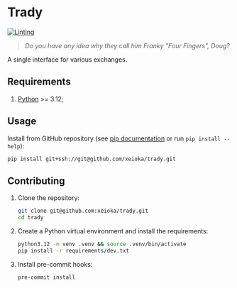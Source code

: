 # Trady

[![Linting](https://github.com/xeioka/trady/actions/workflows/linting.yaml/badge.svg)](https://github.com/xeioka/trady/actions/workflows/linting.yaml)

> _Do you have any idea why they call him Franky "Four Fingers", Doug?_

A single interface for various exchanges.

## Requirements

1. [Python](https://www.python.org) >= 3.12;

## Usage

Install from GitHub repository (see [pip documentation](https://pip.pypa.io/en/stable/topics/vcs-support/#vcs-support) or run `pip install --help`):

```sh
pip install git+ssh://git@github.com/xeioka/trady.git
```

## Contributing

1. Clone the repository:

    ```sh
    git clone git@github.com:xeioka/trady.git
    cd trady
    ```

2. Create a Python virtual environment and install the requirements:

    ```sh
    python3.12 -m venv .venv && source .venv/bin/activate
    pip install -r requirements/dev.txt
    ```

3. Install pre-commit hooks:

    ```sh
    pre-commit install
    ```
